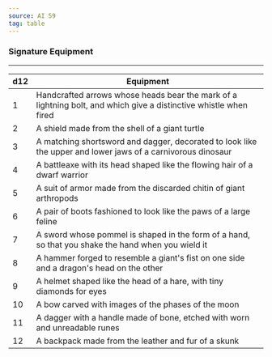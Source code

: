 ```yaml
---
source: AI 59
tag: table
---
```


### Signature Equipment
---
|d12|Equipment|
|----|------------|
|1|Handcrafted arrows whose heads bear the mark of a lightning bolt, and which give a distinctive whistle when fired|
|2|A shield made from the shell of a giant turtle|
|3|A matching shortsword and dagger, decorated to look like the upper and lower jaws of a carnivorous dinosaur|
|4|A battleaxe with its head shaped like the flowing hair of a dwarf warrior|
|5|A suit of armor made from the discarded chitin of giant arthropods|
|6|A pair of boots fashioned to look like the paws of a large feline|
|7|A sword whose pommel is shaped in the form of a hand, so that you shake the hand when you wield it|
|8|A hammer forged to resemble a giant's fist on one side and a dragon's head on the other|
|9|A helmet shaped like the head of a hare, with tiny diamonds for eyes|
|10|A bow carved with images of the phases of the moon|
|11|A dagger with a handle made of bone, etched with worn and unreadable runes|
|12|A backpack made from the leather and fur of a skunk|
